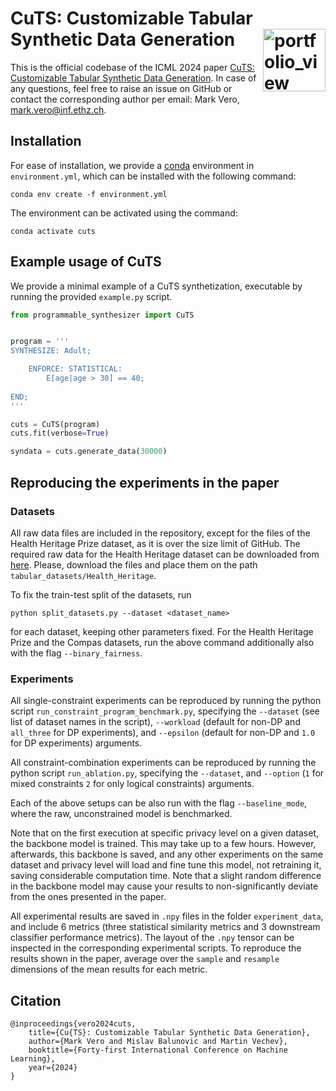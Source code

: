 # CuTS: Customizable Tabular Synthetic Data Generation <a href="https://www.sri.inf.ethz.ch/"><img width="100" alt="portfolio_view" align="right" src="http://safeai.ethz.ch/img/sri-logo.svg"></a>

This is the official codebase of the ICML 2024 paper [CuTS: Customizable Tabular Synthetic Data Generation](https://arxiv.org/abs/2307.03577v4). In case of any questions, feel free to raise an issue on GitHub or contact the corresponding author per email: Mark Vero, mark.vero@inf.ethz.ch.

## Installation

For ease of installation, we provide a [conda](https://docs.conda.io/en/latest/) environment in `environment.yml`, which can be installed with the following command:

```
conda env create -f environment.yml
```

The environment can be activated using the command:

```
conda activate cuts
```

## Example usage of CuTS

We provide a minimal example of a CuTS synthetization, executable by running the provided `example.py` script.

```python
from programmable_synthesizer import CuTS


program = '''
SYNTHESIZE: Adult;

    ENFORCE: STATISTICAL:  
        E[age|age > 30] == 40;
    
END;
'''    

cuts = CuTS(program)
cuts.fit(verbose=True)

syndata = cuts.generate_data(30000)

```

## Reproducing the experiments in the paper

### Datasets

All raw data files are included in the repository, except for the files of the Health Heritage Prize dataset, as it is over the size limit of GitHub. The required raw data for the Health Heritage dataset can be downloaded from [here](https://files.sri.inf.ethz.ch/tableak/Health_Heritage/). Please, download the files and place them on the path `tabular_datasets/Health_Heritage`.

To fix the train-test split of the datasets, run
```
python split_datasets.py --dataset <dataset_name>
```
for each dataset, keeping other parameters fixed. For the Health Heritage Prize and the Compas datasets, run the above command additionally also with the flag `--binary_fairness`.

### Experiments

All single-constraint experiments can be reproduced by running the python script `run_constraint_program_benchmark.py`, specifying the `--dataset` (see list of dataset names in the script), `--workload` (default for non-DP and `all_three` for DP experiments), and `--epsilon` (default for non-DP and `1.0` for DP experiments) arguments.

All constraint-combination experiments can be reproduced by running the python script `run_ablation.py`, specifying the `--dataset`, and `--option` (`1` for mixed constraints `2` for only logical constraints) arguments.

Each of the above setups can be also run with the flag `--baseline_mode`, where the raw, unconstrained model is benchmarked.

Note that on the first execution at specific privacy level on a given dataset, the backbone model is trained. This may take up to a few hours. However, afterwards, this backbone is saved, and any other experiments on the same dataset and privacy level will load and fine tune this model, not retraining it, saving considerable computation time. Note that a slight random difference in the backbone model may cause your results to non-significantly deviate from the ones presented in the paper.

All experimental results are saved in `.npy` files in the folder `experiment_data`, and include 6 metrics (three statistical similarity metrics and 3 downstream classifier performance metrics). The layout of the `.npy` tensor can be inspected in the corresponding experimental scripts. To reproduce the results shown in the paper, average over the `sample` and `resample` dimensions of the mean results for each metric.

## Citation

```
@inproceedings{vero2024cuts,
    title={Cu{TS}: Customizable Tabular Synthetic Data Generation},
    author={Mark Vero and Mislav Balunovic and Martin Vechev},
    booktitle={Forty-first International Conference on Machine Learning},
    year={2024}
}
```
